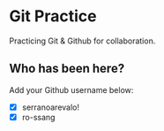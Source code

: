 # Git Practice

Practicing Git &amp; Github for collaboration.

## Who has been here?

Add your Github username below:

- [x] serranoarevalo!
- [x] ro-ssang

